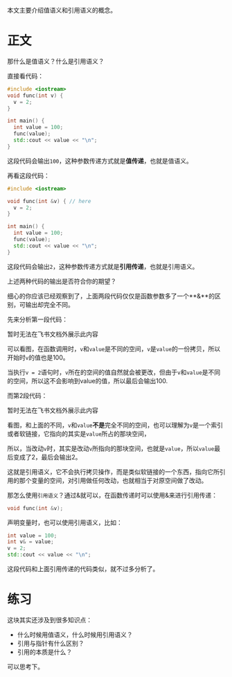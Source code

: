 本文主要介绍值语义和引用语义的概念。

# 正文

那什么是值语义？什么是引用语义？

直接看代码：

```C++
#include <iostream>
void func(int v) {
  v = 2;
}

int main() {
  int value = 100;
  func(value);
  std::cout << value << "\n";
}
```

这段代码会输出`100`，这种参数传递方式就是**值传递**，也就是值语义。

再看这段代码：

```C++
#include <iostream>

void func(int &v) { // here
  v = 2;
}

int main() {
  int value = 100;
  func(value);
  std::cout << value << "\n";
}
```

这段代码会输出`2`，这种参数传递方式就是**引用传递**，也就是引用语义。

上述两种代码的输出是否符合你的期望？

细心的你应该已经观察到了，上面两段代码仅仅是函数参数多了一个**&**的区别，可输出却完全不同。

先来分析第一段代码：

暂时无法在飞书文档外展示此内容

可以看图，在函数调用时，`v`和`value`是不同的空间，`v`是`value`的一份拷贝，所以开始时`v`的值也是100。

当执行`v = 2`语句时，`v`所在的空间的值自然就会被更改，但由于`v`和`value`是不同的空间，所以这不会影响到value的值，所以最后会输出100.

而第2段代码：

暂时无法在飞书文档外展示此内容

看图，和上面的不同，`v`和`value`**不是**完全不同的空间，也可以理解为`v`是一个索引或者软链接，它指向的其实是`value`所占的那块空间，

所以，当改动`v`时，其实是改动`v`所指向的那块空间，也就是`value`，所以`value`最后变成了2，最后会输出2。

这就是引用语义，它不会执行拷贝操作，而是类似软链接的一个东西，指向它所引用的那个变量的空间，对引用做任何改动，也就相当于对原空间做了改动。

那怎么使用`引用语义`？通过&就可以，在函数传递时可以使用&来进行引用传递：

```C++
void func(int &v);
```

声明变量时，也可以使用引用语义，比如：

```C++
int value = 100;
int v& = value;
v = 2;
std::cout << value << "\n";
```

这段代码和上面引用传递的代码类似，就不过多分析了。

# 练习

这块其实还涉及到很多知识点：

- 什么时候用值语义，什么时候用引用语义？
- 引用与指针有什么区别？
- 引用的本质是什么？

可以思考下。